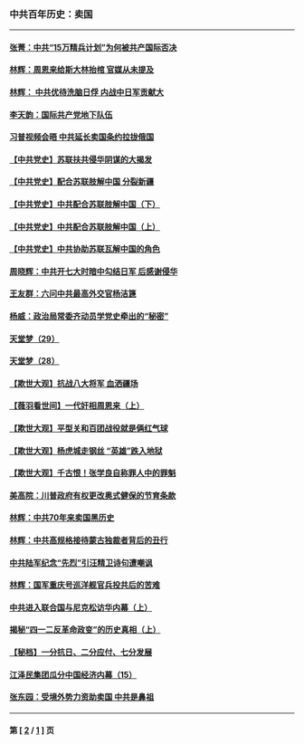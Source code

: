 ### 中共百年历史：卖国
---
#### [张菁：中共“15万精兵计划”为何被共产国际否决](../../pages/nf1176117/n13967677.md?05210430) 
#### [林辉：周恩来给斯大林抬棺 官媒从未提及](../../pages/nf1176117/n13961173.md?05210430) 
#### [林辉： 中共优待洗脑日俘 内战中日军贡献大](../../pages/nf1176117/n13624644.md?05210430) 
#### [李天韵：国际共产党地下队伍](../../pages/nf1176117/n13611808.md?05210430) 
#### [习普视频会晤 中共延长卖国条约拉拢俄国](../../pages/nf1176117/n13060971.md?05210430) 
#### [【中共党史】苏联扶共侵华阴谋的大揭发](../../pages/nf1176117/n13056050.md?05210430) 
#### [【中共党史】配合苏联肢解中国 分裂新疆](../../pages/nf1176117/n13040700.md?05210430) 
#### [【中共党史】中共配合苏联肢解中国（下）](../../pages/nf1176117/n13035660.md?05210430) 
#### [【中共党史】中共配合苏联肢解中国（上）](../../pages/nf1176117/n13030262.md?05210430) 
#### [【中共党史】中共协助苏联瓦解中国的角色](../../pages/nf1176117/n13018109.md?05210430) 
#### [周晓辉：中共开七大时暗中勾结日军 后感谢侵华](../../pages/nf1176117/n12921960.md?05210430) 
#### [王友群：六问中共最高外交官杨洁篪](../../pages/nf1176117/n12836495.md?05210430) 
#### [杨威：政治局常委齐动员学党史牵出的“秘密”](../../pages/nf1176117/n12764642.md?05210430) 
#### [天堂梦（29）](../../pages/nf1176117/n12408465.md?05210430) 
#### [天堂梦（28）](../../pages/nf1176117/n12408309.md?05210430) 
#### [【欺世大观】抗战八大将军 血洒疆场](../../pages/nf1176117/n12357044.md?05210430) 
#### [【薇羽看世间】一代奸相周恩来（上）](../../pages/nf1176117/n12401109.md?05210430) 
#### [【欺世大观】平型关和百团战役就是俩红气球](../../pages/nf1176117/n12359157.md?05210430) 
#### [【欺世大观】杨虎城走钢丝 “英雄”跌入地狱](../../pages/nf1176117/n12358840.md?05210430) 
#### [【欺世大观】千古恨！张学良自称罪人中的罪魁](../../pages/nf1176117/n12358629.md?05210430) 
#### [美高院：川普政府有权更改奥式健保的节育条款](../../pages/nf1176117/n12242171.md?05210430) 
#### [林辉：中共70年来卖国黑历史](../../pages/nf1176117/n11552181.md?05210430) 
#### [林辉：中共高规格接待蒙古独裁者背后的丑行](../../pages/nf1176117/n11225005.md?05210430) 
#### [中共陆军纪念“先烈”引汪精卫诗句遭嘲讽](../../pages/nf1176117/n11153345.md?05210430) 
#### [林辉：国军重庆号巡洋舰官兵投共后的苦难](../../pages/nf1176117/n10997801.md?05210430) 
#### [中共进入联合国与尼克松访华内幕（上）](../../pages/nf1176117/n10138788.md?05210430) 
#### [揭秘“四一二反革命政变”的历史真相（上）](../../pages/nf1176117/n9996650.md?05210430) 
#### [【秘档】一分抗日、二分应付、七分发展](../../pages/nf1176117/n9331484.md?05210430) 
#### [江泽民集团瓜分中国经济内幕（15）](../../pages/nf1176117/n9268584.md?05210430) 
#### [张东园：受境外势力资助卖国 中共是鼻祖](../../pages/nf1176117/n9272480.md?05210430) 

---
#### 第 [ [2](./2.md?05210430) / [1](./1.md?05210430) ] 页
